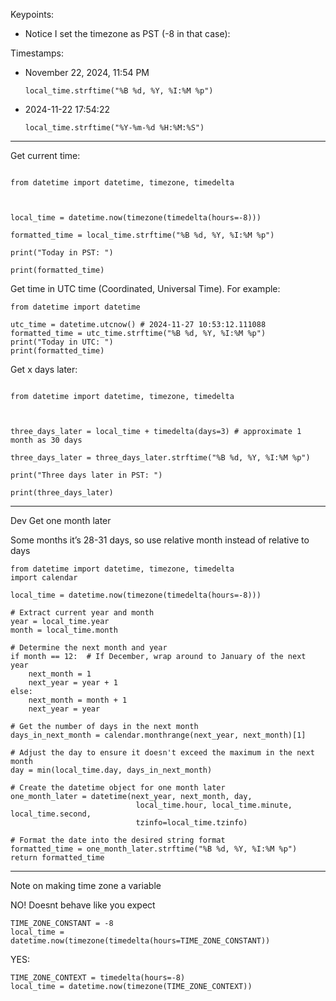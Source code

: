 Keypoints:
- Notice I set the timezone as PST (-8 in that case):

Timestamps:
- November 22, 2024, 11:54 PM
	```
	local_time.strftime("%B %d, %Y, %I:%M %p")
	```

- 2024-11-22 17:54:22
	```
	local_time.strftime("%Y-%m-%d %H:%M:%S")
	```

---


Get current time:  

```

from datetime import datetime, timezone, timedelta

  

local_time = datetime.now(timezone(timedelta(hours=-8)))

formatted_time = local_time.strftime("%B %d, %Y, %I:%M %p")

print("Today in PST: ")

print(formatted_time)

```

Get time in UTC time (Coordinated, Universal Time). For example:

```
from datetime import datetime

utc_time = datetime.utcnow() # 2024-11-27 10:53:12.111088
formatted_time = utc_time.strftime("%B %d, %Y, %I:%M %p")
print("Today in UTC: ")
print(formatted_time)
```

Get x days later:

```

from datetime import datetime, timezone, timedelta

  

three_days_later = local_time + timedelta(days=3) # approximate 1 month as 30 days

three_days_later = three_days_later.strftime("%B %d, %Y, %I:%M %p")

print("Three days later in PST: ")

print(three_days_later)

```

---

Dev Get one month later

Some months it’s 28-31 days, so use relative month instead of relative to days

```
from datetime import datetime, timezone, timedelta
import calendar

local_time = datetime.now(timezone(timedelta(hours=-8)))

# Extract current year and month
year = local_time.year
month = local_time.month

# Determine the next month and year
if month == 12:  # If December, wrap around to January of the next year
    next_month = 1
    next_year = year + 1
else:
    next_month = month + 1
    next_year = year

# Get the number of days in the next month
days_in_next_month = calendar.monthrange(next_year, next_month)[1]

# Adjust the day to ensure it doesn't exceed the maximum in the next month
day = min(local_time.day, days_in_next_month)

# Create the datetime object for one month later
one_month_later = datetime(next_year, next_month, day, 
                            local_time.hour, local_time.minute, local_time.second, 
                            tzinfo=local_time.tzinfo)

# Format the date into the desired string format
formatted_time = one_month_later.strftime("%B %d, %Y, %I:%M %p")
return formatted_time
```

---

Note on making time zone a variable

NO! Doesnt behave like you expect

```
TIME_ZONE_CONSTANT = -8
local_time = datetime.now(timezone(timedelta(hours=TIME_ZONE_CONSTANT))
```

YES:  

```
TIME_ZONE_CONTEXT = timedelta(hours=-8)
local_time = datetime.now(timezone(TIME_ZONE_CONTEXT))
```